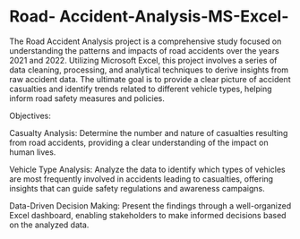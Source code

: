 # Road- Accident-Analysis-MS-Excel-

The Road Accident Analysis project is a comprehensive study focused on understanding the patterns and impacts of road accidents over the years 2021 and 2022. Utilizing Microsoft Excel, this project involves a series of data cleaning, processing, and analytical techniques to derive insights from raw accident data. The ultimate goal is to provide a clear picture of accident casualties and identify trends related to different vehicle types, helping inform road safety measures and policies.

Objectives:

Casualty Analysis: Determine the number and nature of casualties resulting from road accidents, providing a clear understanding of the impact on human lives.

Vehicle Type Analysis: Analyze the data to identify which types of vehicles are most frequently involved in accidents leading to casualties, offering insights that can guide safety regulations and awareness campaigns.

Data-Driven Decision Making: Present the findings through a well-organized Excel dashboard, enabling stakeholders to make informed decisions based on the analyzed data.
